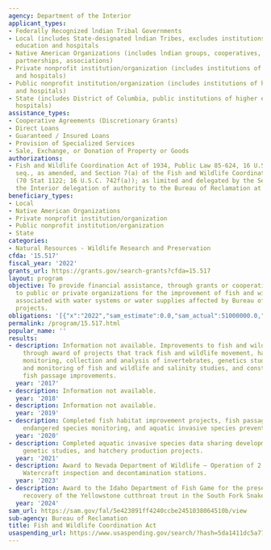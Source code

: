 ```yaml
---
agency: Department of the Interior
applicant_types:
- Federally Recognized lndian Tribal Governments
- Local (includes State-designated lndian Tribes, excludes institutions of higher
  education and hospitals
- Native American Organizations (includes lndian groups, cooperatives, corporations,
  partnerships, associations)
- Private nonprofit institution/organization (includes institutions of higher education
  and hospitals)
- Public nonprofit institution/organization (includes institutions of higher education
  and hospitals)
- State (includes District of Columbia, public institutions of higher education and
  hospitals)
assistance_types:
- Cooperative Agreements (Discretionary Grants)
- Direct Loans
- Guaranteed / Insured Loans
- Provision of Specialized Services
- Sale, Exchange, or Donation of Property or Goods
authorizations:
- Fish and Wildlife Coordination Act of 1934, Public Law 85-624, 16 U.S.C. 661 et
  seq., as amended, and Section 7(a) of the Fish and Wildlife Coordination Act (FWCA)
  (70 Stat 1122; 16 U.S.C. 742f(a)); as limited and delegated by the Secretary of
  the Interior delegation of authority to the Bureau of Reclamation at 255 DM 1.1B.
beneficiary_types:
- Local
- Native American Organizations
- Private nonprofit institution/organization
- Public nonprofit institution/organization
- State
categories:
- Natural Resources - Wildlife Research and Preservation
cfda: '15.517'
fiscal_year: '2022'
grants_url: https://grants.gov/search-grants?cfda=15.517
layout: program
objective: To provide financial assistance, through grants or cooperative agreements,
  to public or private organizations for the improvement of fish and wildlife habitat
  associated with water systems or water supplies affected by Bureau of Reclamation
  projects.
obligations: '[{"x":"2022","sam_estimate":0.0,"sam_actual":51000000.0,"usa_spending_actual":52547755.15},{"x":"2023","sam_estimate":0.0,"sam_actual":8702852.0,"usa_spending_actual":84068653.24},{"x":"2024","sam_estimate":262700000.0,"sam_actual":0.0,"usa_spending_actual":233078644.36}]'
permalink: /program/15.517.html
popular_name: ''
results:
- description: Information not available. Improvements to fish and wildlife habitat
    through award of projects that track fish and wildlife movement, habitat temperature
    monitoring, collection and analysis of invertebrates, genetics studies, surveying
    and monitoring of fish and wildlife and salinity studies, and construction of
    fish passage improvements.
  year: '2017'
- description: Information not available.
  year: '2018'
- description: Information not available.
  year: '2019'
- description: Completed fish habitat improvement projects, fish passage studies,
    endangered species monitoring, and aquatic invasive species prevention
  year: '2020'
- description: Completed aquatic invasive species data sharing development projects,
    genetic studies, and hatchery production projects.
  year: '2021'
- description: Award to Nevada Department of Wildlife – Operation of 2 S. Nevada Rover
    Watercraft inspection and decontamination stations.
  year: '2023'
- description: Award to the Idaho Department of Fish Game for the preservation and
    recovery of the Yellowstone cutthroat trout in the South Fork Snake River.
  year: '2024'
sam_url: https://sam.gov/fal/5e423891ff4240ccbe2451038064510b/view
sub-agency: Bureau of Reclamation
title: Fish and Wildlife Coordination Act
usaspending_url: https://www.usaspending.gov/search/?hash=5da1411dc5a77a2cc3f2d137d1893ce9
---
```

